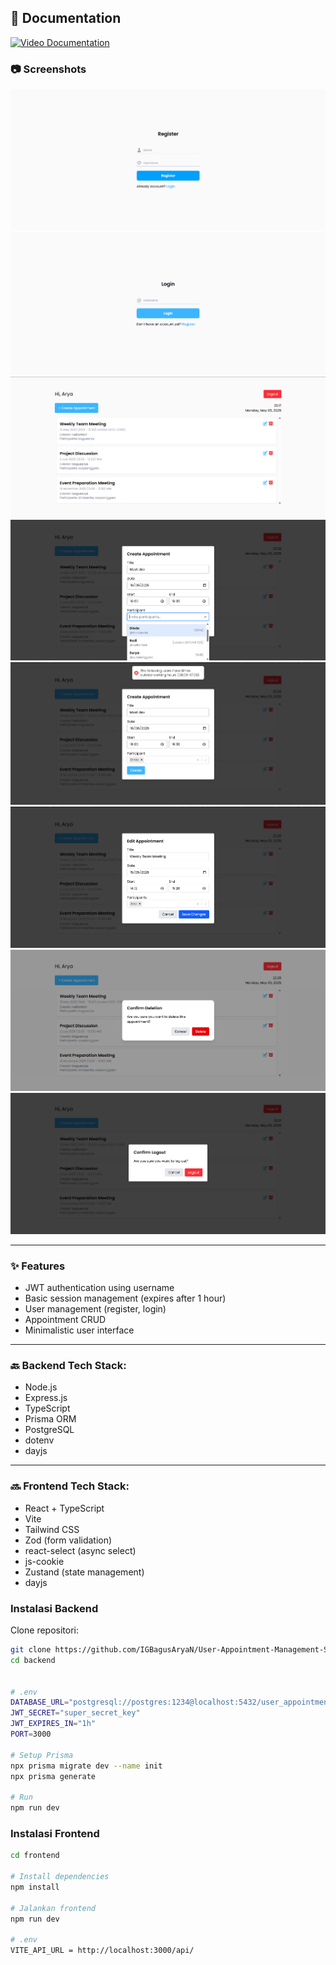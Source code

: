 ## 📄 Documentation

[![Video Documentation](https://img.youtube.com/vi/uDtvEguE9jg/0.jpg)](https://youtu.be/uDtvEguE9jg)

### 📷 Screenshots
![Register Page](./photo%20documentation/Register%20Page.png)
![Login Page](./photo%20documentation/Login%20Page.png)
![Dashboard](./photo%20documentation/Dashboard.png)
![Create Form Appointment](./photo%20documentation/Create%20Form%20Appointment.png)
![Handling Timezone](./photo%20documentation/Handling%20Timezone.png)
![Edit Form Appointment](./photo%20documentation/Edit%20Form%20Appointment.png)
![Delete Appointment](./photo%20documentation/Delete%20Appointment.png)
![Logout](./photo%20documentation/Logout.png)

---

### ✨ Features
- JWT authentication using username
- Basic session management (expires after 1 hour)
- User management (register, login)
- Appointment CRUD
- Minimalistic user interface

---

### 🔙 Backend Tech Stack:
- Node.js
- Express.js
- TypeScript
- Prisma ORM
- PostgreSQL
- dotenv
- dayjs

---

### 🔜 Frontend Tech Stack:
- React + TypeScript
- Vite
- Tailwind CSS
- Zod (form validation)
- react-select (async select)
- js-cookie
- Zustand (state management)
- dayjs



### Instalasi Backend 
Clone repositori:
```bash
git clone https://github.com/IGBagusAryaN/User-Appointment-Management-System.git
cd backend


# .env
DATABASE_URL="postgresql://postgres:1234@localhost:5432/user_appointment_management_db?schema=public"
JWT_SECRET="super_secret_key"
JWT_EXPIRES_IN="1h"
PORT=3000

# Setup Prisma
npx prisma migrate dev --name init
npx prisma generate

# Run
npm run dev
```

### Instalasi Frontend
```bash
cd frontend

# Install dependencies
npm install

# Jalankan frontend
npm run dev

# .env
VITE_API_URL = http://localhost:3000/api/
